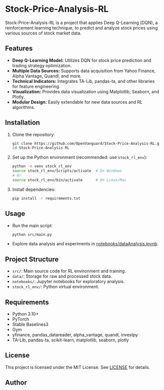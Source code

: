 # Stock-Price-Analysis-RL

Stock-Price-Analysis-RL is a project that applies Deep Q-Learning (DQN), a reinforcement learning technique, to predict and analyze stock prices using various sources of stock market data.

## Features

- **Deep Q-Learning Model:** Utilizes DQN for stock price prediction and trading strategy optimization.
- **Multiple Data Sources:** Supports data acquisition from Yahoo Finance, Alpha Vantage, Quandl, and more.
- **Technical Indicators:** Integrates TA-Lib, pandas-ta, and other libraries for feature engineering.
- **Visualization:** Provides data visualization using Matplotlib, Seaborn, and Plotly.
- **Modular Design:** Easily extendable for new data sources and RL algorithms.

## Installation

1. Clone the repository:
    ```sh
    git clone https://github.com/OpenVanguard/Stock-Price-Analysis-RL.git
    cd Stock-Price-Analysis-RL
    ```
2. Set up the Python environment (recommended: use `stock_rl_env`):
    ```sh
    python -m venv stock_rl_env
    source stock_rl_env/Scripts/activate  # On Windows
    # Or
    source stock_rl_env/bin/activate      # On Linux/Mac
    ```
3. Install dependencies:
    ```sh
    pip install -r requirements.txt
    ```

## Usage

- Run the main script:
    ```sh
    python src/main.py
    ```
- Explore data analysis and experiments in [notebooks/dataAnalysis.ipynb](notebooks/dataAnalysis.ipynb).

## Project Structure

- `src/`: Main source code for RL environment and training.
- `data/`: Storage for raw and processed stock data.
- `notebooks/`: Jupyter notebooks for exploratory analysis.
- `stock_rl_env/`: Python virtual environment.

## Requirements

- Python 3.10+
- PyTorch
- Stable Baselines3
- Gym
- yfinance, pandas_datareader, alpha_vantage, quandl, investpy
- TA-Lib, pandas-ta, scikit-learn, matplotlib, seaborn, plotly

## License

This project is licensed under the MIT License. See [LICENSE](LICENSE) for details.

## Author